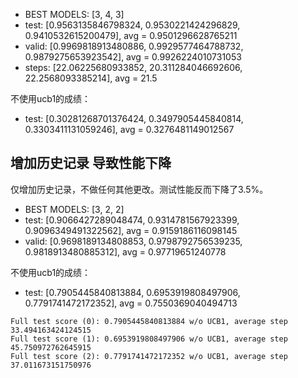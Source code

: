* BEST MODELS: [3, 4, 3]
* test: [0.9563135846798324, 0.9530221424296829, 0.9410532615200479], avg = 0.9501296628765211
* valid: [0.9969818913480886, 0.9929577464788732, 0.9879275653923542], avg = 0.9926224010731053
* steps: [22.06225680933852, 20.311284046692606, 22.2568093385214], avg = 21.5

不使用ucb1的成绩：

* test: [0.30281268701376424, 0.3497905445840814, 0.3303411131059246], avg = 0.3276481149012567

## 增加历史记录 导致性能下降

仅增加历史记录，不做任何其他更改。测试性能反而下降了3.5%。

* BEST MODELS: [3, 2, 2]
* test: [0.9066427289048474, 0.9314781567923399, 0.9096349491322562], avg = 0.9159186116098145
* valid: [0.9698189134808853, 0.9798792756539235, 0.9818913480885312], avg = 0.97719651240778

不使用ucb1的成绩：

* test: [0.7905445840813884, 0.6953919808497906, 0.7791741472172352], avg = 0.7550369040494713

```log
Full test score (0): 0.7905445840813884 w/o UCB1, average step 33.494163424124515
Full test score (1): 0.6953919808497906 w/o UCB1, average step 45.750972762645915
Full test score (2): 0.7791741472172352 w/o UCB1, average step 37.011673151750976
```